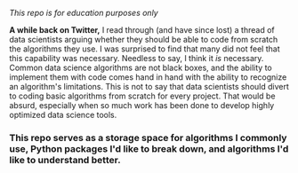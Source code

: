 *This repo is for education purposes only*

**A while back on Twitter,** I read through (and have since lost) a thread of data scientists arguing whether they should be able to code from scratch the algorithms they use. I was surprised to find that many did not feel that this capability was necessary. Needless to say, I think it *is* necessary. Common data science algorithms are not black boxes, and the ability to implement them with code comes hand in hand with the ability to recognize an algorithm's limitations. This is not to say that data scientists should divert to coding basic algorithms from scratch for every project. That would be absurd, especially when so much work has been done to develop highly optimized data science tools. 

### This repo serves as a storage space for algorithms I commonly use, Python packages I'd like to break down, and algorithms I'd like to understand better. 
